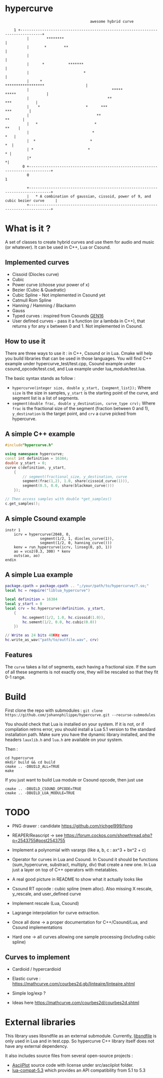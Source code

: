 
# hypercurve


```
                                       awesome hybrid curve

	1 +--------------------------------------------------------------------------------+
          |        ********                                                                |
          |       *        **                                                              |
          |                                                                                |
          |      *           *******                                                       |
          |                         *                                                      |
          |     *                                     ******************                   |
          |                                      *****                  *****              |
          |                                    **                            ***           |
          |    *                     *      ***                                 ***        |
          |                               **                                       **      |
          |   *                          *                                           **    |
          |                             *                                              *   |
          |  *                         *                                                *  |
          | *                         *                                                  * |
          |*                                                                              *|
        0 +--------------------------------------------------------------------------------+
          0                                                                                 1

          +--------------------------------------------------------------------------------+
          |   * A combination of gaussian, cissoid, power of 9, and cubic bezier curve     |
          +--------------------------------------------------------------------------------+

```




# What is it ? 


A set of classes to create hybrid curves and use them for audio and music (or whatever). 
It can be used in C++, Lua or Csound.

## Implemented curves 


- Cissoid (Diocles curve) 
- Cubic 
- Power curve (choose your power of x)
- Bezier (Cubic & Quadratic)
- Cubic Spline - Not implemented in Csound yet
- Catmull Rom Spline
- Hanning / Hamming / Blackamn
- Gauss 
- Typed curves : inspired from Csounds [GEN16](http://www.csounds.com/manual/html/GEN16.html)
- User defined curves - pass it a function (or a lambda in C++), that returns y for any x between 0 and 1. Not implemented in Csound.

## How to use it 


There are three ways to use it : in C++, Csound or in Lua. Cmake will help you build libraries that can be used in those languages. You will find C++ example under hypercurve_test/test.cpp, Csound example under csound_opcode/test.csd, and Lua example under lua_module/test.lua. 

The basic syntax stands as follow : 
* `hypercurve(integer size, double y_start, {segment_list});`
Where `size` is the size in samples, `y_start` is the starting point of the curve, and segment list is a list of segments. 
*  `segment(double frac, double y_destination, curve_type crv);`
Where `frac` is the fractional size of the segment (fraction between 0 and 1), `y_destination` is the target point, and `crv`  a curve picked from hypercurve.


## A simple C++ example 

```c++
#include"hypercurve.h"

using namespace hypercurve;
const int definition = 16384;
double y_start = 0;
curve c(definition, y_start, 
	{
		// segment(fractional_size, y_destination, curve
		segment(frac(1,2), 1.0, share(cissoid_curve(1))),
		segment(0.5, 0.0, share(blackman_curve()))
	}); 

// Then access samples with double *get_samples() 
c.get_samples();
```

## A simple Csound example

```csound
instr 1
	icrv = hypercurve(2048, 0, 
				segment(1/2, 1, diocles_curve(1)),
				segment(1/2, 0, hanning_curve()))
	kenv = run_hypercurve(icrv, linseg(0, p3, 1))
	ao = vco2(0.3, 300) * kenv
	outs(ao, ao)
endin

```

## A simple Lua example

```lua
package.cpath = package.cpath .. ";/your/path/to/hypercurve/?.so;"
local hc = require("liblua_hypercurve")

local definition = 16384
local y_start = 0
local crv = hc.hypercurve(definition, y_start, 
	{
		hc.segment(1/2, 1.0, hc.cissoid(1.0)),
		hc.sement(1/2, 0.0, hc.cubic(0.0))
	})

// Write as 24 bits 48KHz wav
hc.write_as_wav("path/to/outfile.wav", crv)
```

## Features 

The  `curve`  takes a list of segments, each having a fractional size. If the sum of all these segments is not exactly one, they will be rescaled so that they fit 0-1 range. 




# Build


First clone the repo with submodules : 
``` git clone https://github.com/johannphilippe/hypercurve.git --recurse-submodules ```

You should check that Lua is installed on your system. If it is not, or if compilation retrns error, you should install a Lua 5.1 version to the standard installation path. Make sure you have the dynamic library installed, and the headers `lauxlib.h` and `lua.h` are available on your system.

Then : 
```
cd hypercurve
mkdir build && cd build
cmake .. -DBUILD_ALL=TRUE
make
```

If you just want to build Lua module or Csound opcode, then just use 

```
cmake .. -DBUILD_CSOUND_OPCODE=TRUE
cmake .. -DBUILD_LUA_MODULE=TRUE
```


# TODO

* PNG drawer : candidate https://github.com/richgel999/fpng

* REAPER/Reascript -> see https://forum.cockos.com/showthread.php?p=2543755#post2543755

* Implement a polynomial with varargs (like a, b, c  : ax^3 + bx^2 + c)

* Operator for curves in Lua and Csound. In Csound it should be functions (sum_hypercurve, substract, multiply, div) that create a new one. In Lua just a layer on top of C++ operators with metatables.

* A real good picture in README to show what it actually looks like

* Csound RT opcode : cubic spline (mem alloc). Also missing X rescale, y_rescale, and user_defined curve
* Implement rescale (Lua, Csound)

* Lagrange interpolation for curve extraction.

* Once all done -> a proper documentation for C++/Csound/Lua, and Csound implementations

* Hard one -> all curves allowing one sample processing (including cubic spline)

## Curves to implement

* Cardioid / hypercardioid
* Elastic curve : https://mathcurve.com/courbes2d.gb/linteaire/linteaire.shtml
* Simple log/exp ?

* Ideas here https://mathcurve.com/courbes2d/courbes2d.shtml

# External libraries

This library uses libsndfile as an external submodule.
Currently, [libsndfile](https://github.com/libsndfile/libsndfile) is only used in Lua and in test.cpp. So hypercurve C++ library itself does not have any external dependency.

It also includes source files from several open-source projects : 
*  [AsciiPlot](https://github.com/joehood/asciiplotter) source code with license under src/asciiplot folder.
* [lua-compat-5.3](https://github.com/keplerproject/lua-compat-5.3) which provides an API compatibility from 5.1 to 5.3

